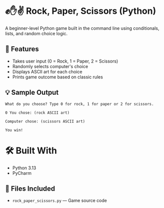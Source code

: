 # ✊✋✌️ Rock, Paper, Scissors (Python)

A beginner-level Python game built in the command line using conditionals, lists, and random choice logic.

## 📌 Features
- Takes user input (0 = Rock, 1 = Paper, 2 = Scissors)
- Randomly selects computer's choice
- Displays ASCII art for each choice
- Prints game outcome based on classic rules

## 💡 Sample Output
```
What do you choose? Type 0 for rock, 1 for paper or 2 for scissors.

0 You chose: (rock ASCII art)

Computer chose: (scissors ASCII art)

You win!
```
# 🛠️ Built With
- Python 3.13
- PyCharm

## 📁 Files Included
- `rock_paper_scissors.py` — Game source code
